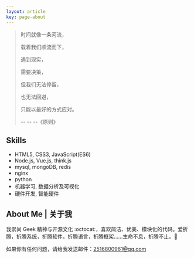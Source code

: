 ```yaml
---
layout: article
key: page-about
---
```


> 时间就像一条河流， 
> 
> 载着我们顺流而下， 
> 
> 遇到现实，
> 
> 需要决策，
>  
> 但我们无法停留， 
> 
> 也无法回避， 
> 
> 只能以最好的方式应对。
> 
> -- -- --《原则》

## Skills

- HTML5, CSS3, JavaScript(ES6)
- Node.js, Vue.js, think.js
- mysql, mongoDB, redis
- nginx
- python
- 机器学习, 数据分析及可视化
- 硬件开发, 智能硬件

<!--more-->

## About Me | 关于我

我崇尚 Geek 精神与开源文化 :octocat:，喜欢简洁、优美、模块化的代码。爱折腾，折腾系统，折腾软件，折腾语言，折腾框架……生命不息，折腾不止。:muscle:

<!-- 平时喜欢看看书 :books:，玩玩游戏。没事跑跑步 :runner:，看看电影 :movie_camera: ，聚个餐 :rice: :notes:。一个很普通的开发者。:see_no_evil:

感谢计算机给我们提供了一个完美的试验场，这里没有太多的约束，就像*我的世界*一样，是一片自由的乌托邦之地。在这里，我们可以让想象力 :thought_balloon: 自由驰骋 :rocket:，让计算机完成我们想做的事。 -->

如果你有任何问题，请给我发送邮件：[2516800961@qq.com](mailto:2516800961@qq.com)

